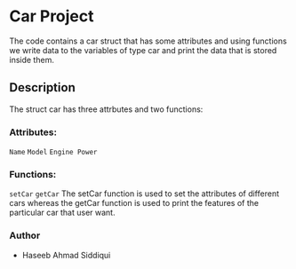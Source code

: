 # Car Project
The code contains a car struct that has some attributes and using functions we write data to the variables of type car and print the data that is stored inside them. 

## Description
The struct car has three attrbutes and two functions:
### Attributes:
`Name`
`Model`
`Engine Power`
    
### Functions:
`setCar`
`getCar`
The setCar function is used to set the attributes of different cars whereas the getCar function is used to print the features of the particular car that user want.

### Author 
- Haseeb Ahmad Siddiqui
 
